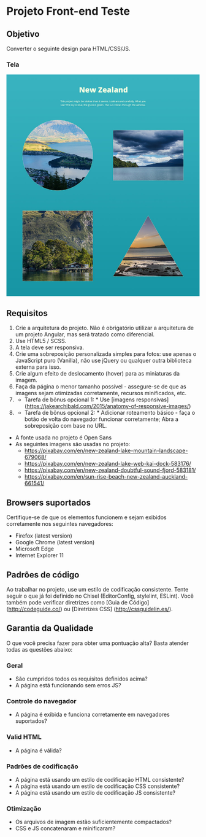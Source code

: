 Projeto Front-end Teste
======================

## Objetivo
Converter o seguinte design para HTML/CSS/JS.

### Tela
![Xfive Front-end Test Thumbnails](xfive-front-end-test-thumbs.jpg)

## Requisitos
1. Crie a arquitetura do projeto. Não é obrigatório utilizar a arquitetura de um projeto Angular, mas será tratado como diferencial.
2. Use HTML5 / SCSS.
3. A tela deve ser responsiva.
4. Crie uma sobreposição personalizada simples para fotos: use apenas o JavaScript puro (Vanilla), não use jQuery ou qualquer outra biblioteca externa para isso.
5. Crie algum efeito de deslocamento (hover) para as miniaturas da imagem.
6. Faça da página o menor tamanho possível - assegure-se de que as imagens sejam otimizadas corretamente, recursos minificados, etc.
7. * Tarefa de bônus opcional 1: * Use [imagens responsivas] (https://jakearchibald.com/2015/anatomy-of-responsive-images/)
8. * Tarefa de bônus opcional 2: * Adicionar roteamento básico - faça o botão de volta do navegador funcionar corretamente; Abra a sobreposição com base no URL.

- A fonte usada no projeto é Open Sans
- As seguintes imagens são usadas no projeto:
  -  https://pixabay.com/en/new-zealand-lake-mountain-landscape-679068/
  -  https://pixabay.com/en/new-zealand-lake-web-kai-dock-583176/
  -  https://pixabay.com/en/new-zealand-doubtful-sound-fjord-583181/
  -  https://pixabay.com/en/sun-rise-beach-new-zealand-auckland-661541/

## Browsers suportados
Certifique-se de que os elementos funcionem e sejam exibidos corretamente nos seguintes navegadores:

- Firefox (latest version)
- Google Chrome (latest version)
- Microsoft Edge
- Internet Explorer 11

## Padrões de código
Ao trabalhar no projeto, use um estilo de codificação consistente. Tente seguir o que já foi definido no Chisel (EditorConfig, stylelint, ESLint). Você também pode verificar diretrizes como [Guia de Código] (http://codeguide.co/) ou [Diretrizes CSS] (http://cssguidelin.es/).

## Garantia da Qualidade

O que você precisa fazer para obter uma pontuação alta? Basta atender todas as questões abaixo:

### Geral

- São cumpridos todos os requisitos definidos acima?
- A página está funcionando sem erros JS?

### Controle do navegador

- A página é exibida e funciona corretamente em navegadores suportados?

### Valid HTML

- A página é válida?

### Padrões de codificação

- A página está usando um estilo de codificação HTML consistente?
- A página está usando um estilo de codificação CSS consistente?
- A página está usando um estilo de codificação JS consistente?

### Otimização

- Os arquivos de imagem estão suficientemente compactados?
- CSS e JS concatenaram e minificaram?